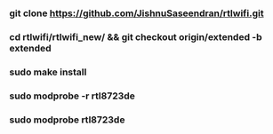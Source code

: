 ### git clone https://github.com/JishnuSaseendran/rtlwifi.git   
### cd rtlwifi/rtlwifi_new/ && git checkout origin/extended -b extended   
### sudo make install   
### sudo modprobe -r rtl8723de   
### sudo modprobe rtl8723de   

